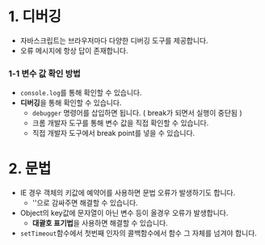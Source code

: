 # 1. 디버깅

- 자바스크립트는 브라우저마다 다양한 디버깅 도구를 제공합니다.
- 오류 메시지에 항상 답이 존재합니다.



### 1-1 변수 값 확인 방법

- `console.log`를 통해 확인할 수 있습니다.
- **디버깅**을 통해 확인할 수 있습니다.
  - `debugger` 명령어를 삽입하면 됩니다. ( break가 되면서 실행이 중단됨 )
  - 크롬 개발자 도구를 통해 변수 값을 직접 확인할 수 있습니다.
  - 직접 개발자 도구에서 break point를 넣을 수 있습니다.



### 

# 2. 문법

- IE 경우 객체의 키값에 예약어를 사용하면 문법 오류가 발생하기도 합니다.
  - ''으로 감싸주면 해결할 수 있습니다.
- Object의 key값에 문자열이 아닌 변수 등이 올경우 오류가 발생합니다.
  - **대괄호 표기법**을 사용하면 해결할 수 있습니다.
- `setTimeout`함수에서 첫번째 인자의 콜백함수에서 함수 그 자체를 넘겨야 합니다.